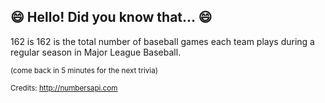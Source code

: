 ## 😄 Hello! Did you know that... 😄
162 is 162 is the total number of baseball games each team plays during a regular season in Major League Baseball.

<sup>(come back in 5 minutes for the next trivia)</sup>


<sup>Credits: http://numbersapi.com</sup>
